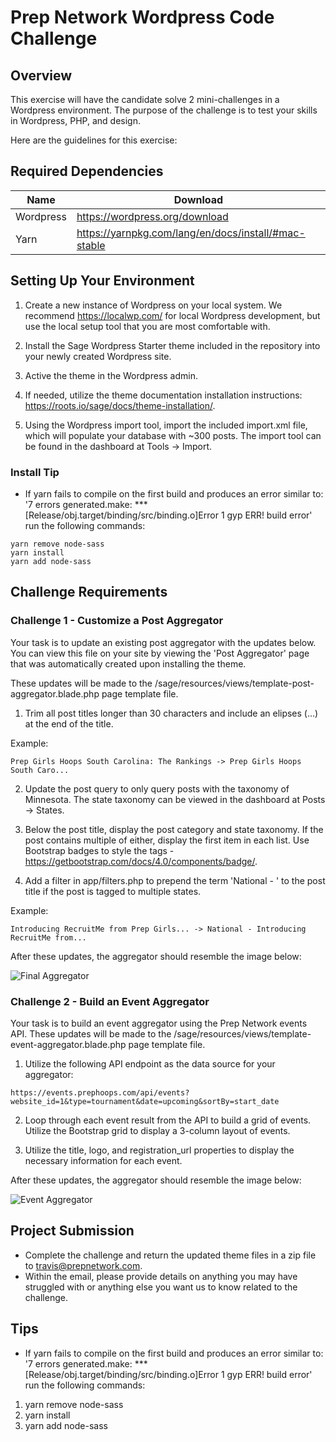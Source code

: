 # Prep Network Wordpress Code Challenge

## Overview

This exercise will have the candidate solve 2 mini-challenges in a Wordpress environment. The purpose of the challenge is to test your skills in Wordpress, PHP, and design.

Here are the guidelines for this exercise:

## Required Dependencies

| Name      | Download                                             |
| --------- | ---------------------------------------------------- |
| Wordpress | https://wordpress.org/download                       |
| Yarn      | https://yarnpkg.com/lang/en/docs/install/#mac-stable |

## Setting Up Your Environment

1. Create a new instance of Wordpress on your local system. We recommend https://localwp.com/ for local Wordpress development, but use the local setup tool that you are most comfortable with.

2. Install the Sage Wordpress Starter theme included in the repository into your newly created Wordpress site.

3. Active the theme in the Wordpress admin.

4. If needed, utilize the theme documentation installation instructions: https://roots.io/sage/docs/theme-installation/.

5. Using the Wordpress import tool, import the included import.xml file, which will populate your database with ~300 posts. The import tool can be found in the dashboard at Tools -> Import.

### Install Tip
-   If yarn fails to compile on the first build and produces an error similar to: '7 errors generated.make: *** [Release/obj.target/binding/src/binding.o]Error 1 gyp ERR! build error' run the following commands: 

```
yarn remove node-sass 
yarn install 
yarn add node-sass
```

## Challenge Requirements

### Challenge 1 - Customize a Post Aggregator

Your task is to update an existing post aggregator with the updates below. You can view this file on your site by viewing the 'Post Aggregator' page that was automatically created upon installing the theme.

These updates will be made to the /sage/resources/views/template-post-aggregator.blade.php page template file.

1. Trim all post titles longer than 30 characters and include an elipses (...) at the end of the title.

Example: 

```
Prep Girls Hoops South Carolina: The Rankings -> Prep Girls Hoops South Caro...
```

2. Update the post query to only query posts with the taxonomy of Minnesota. The state taxonomy can be viewed in the dashboard at Posts -> States.

3. Below the post title, display the post category and state taxonomy. If the post contains multiple of either, display the first item in each list. Use Bootstrap badges to style the tags - https://getbootstrap.com/docs/4.0/components/badge/.

4. Add a filter in app/filters.php to prepend the term 'National - ' to the post title if the post is tagged to multiple states.

Example: 

```
Introducing RecruitMe from Prep Girls... -> National - Introducing RecruitMe from...
```

After these updates, the aggregator should resemble the image below:

![Final Aggregator](https://www.prepnetwork.com/wp-content/uploads/2022/02/Screen-Shot-2022-02-21-at-10.32.36-PM.png)

### Challenge 2 - Build an Event Aggregator

Your task is to build an event aggregator using the Prep Network events API. These updates will be made to the /sage/resources/views/template-event-aggregator.blade.php page template file.

1. Utilize the following API endpoint as the data source for your aggregator: 

```
https://events.prephoops.com/api/events?website_id=1&type=tournament&date=upcoming&sortBy=start_date
```

2. Loop through each event result from the API to build a grid of events. Utilize the Bootstrap grid to display a 3-column layout of events.

3. Utilize the title, logo, and registration_url properties to display the necessary information for each event.

After these updates, the aggregator should resemble the image below:

![Event Aggregator](https://www.prepnetwork.com/wp-content/uploads/2022/02/Screen-Shot-2022-02-22-at-8.47.19-AM.png)

## Project Submission

-   Complete the challenge and return the updated theme files in a zip file to travis@prepnetwork.com.
-   Within the email, please provide details on anything you may have struggled with or anything else you want us to know related to the challenge.

## Tips
-   If yarn fails to compile on the first build and produces an error similar to: '7 errors generated.make: *** [Release/obj.target/binding/src/binding.o]Error 1 gyp ERR! build error' run the following commands: 
1) yarn remove node-sass 
2) yarn install 
3) yarn add node-sass
